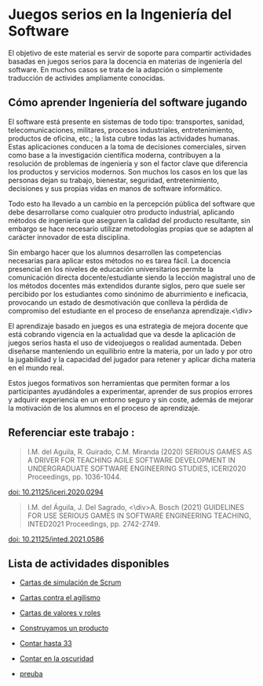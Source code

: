 

# Juegos serios en la Ingeniería del Software

El objetivo de este material es servir de soporte para compartir actividades basadas en juegos serios para la docencia en materias de ingeniería del software. En muchos casos se trata de la adapción o simplemente traducción de activides ampliamente conocidas.

## Cómo aprender Ingeniería del software jugando

 El software  está presente en sistemas de todo tipo: transportes, sanidad, telecomunicaciones, militares, procesos industriales, entretenimiento, productos de oficina, etc.; la lista cubre todas las actividades humanas. Estas aplicaciones conducen a la toma de decisiones comerciales, sirven como base a la investigación científica moderna, contribuyen a la resolución de problemas de ingeniería y son el factor clave que diferencia los productos y servicios modernos. Son muchos los casos en los que las personas dejan su trabajo, bienestar, seguridad, entretenimiento, decisiones y sus propias vidas en manos de software informático.


 Todo esto ha llevado a un cambio en la percepción pública del software que debe desarrollarse como cualquier otro producto industrial, aplicando métodos de ingeniería que aseguren la calidad del producto resultante, sin embargo se hace necesario utilizar metodologías propias que se adapten al carácter innovador de esta disciplina.


  Sin embargo hacer que los alumnos desarrollen las competencias necesarias para aplicar estos métodos no es tarea fácil. La docencia presencial en los niveles de educación universitarios permite la comunicación directa docente/estudiante siendo la lección magistral uno de los métodos docentes más extendidos durante siglos, pero que suele ser percibido por los estudiantes como sinónimo de aburrimiento e ineficacia, provocando un estado de desmotivación que conlleva la pérdida de compromiso del estudiante en el proceso de enseñanza aprendizaje.<\div>


 El aprendizaje basado en juegos es una estrategia de mejora docente que está cobrando vigencia en la actualidad que va desde la aplicación de juegos serios hasta el uso de videojuegos o realidad aumentada. Deben diseñarse manteniendo un equilibrio entre la materia, por un lado y por otro la jugabilidad y la capacidad del jugador para retener y aplicar dicha materia en el mundo real.


 Estos juegos formativos son herramientas que permiten formar a los participantes ayudándoles a experimentar, aprender de sus propios errores y adquirir experiencia en un entorno seguro y sin coste, además de mejorar la motivación de los alumnos en el proceso de aprendizaje.



## Referenciar este trabajo :

>I.M. del Aguila, R. Guirado, C.M. Miranda (2020) SERIOUS GAMES AS A DRIVER FOR TEACHING AGILE SOFTWARE DEVELOPMENT IN UNDERGRADUATE SOFTWARE ENGINEERING STUDIES, ICERI2020 Proceedings, pp. 1036-1044.

[doi: 10.21125/iceri.2020.0294](https://library.iated.org/view/DELAGUILA2020SER)

>I.M. del Águila, J. Del Sagrado, <\div>A. Bosch (2021) GUIDELINES FOR USE SERIOUS GAMES IN SOFTWARE ENGINEERING TEACHING, INTED2021 Proceedings, pp. 2742-2749.

[doi: 10.21125/inted.2021.0586](https://library.iated.org/view/DELAGUILA2021GUI)


## Lista de actividades disponibles

*   [Cartas de simulación de Scrum](/CartasSimulacionScrum/Descripcion.md)
*   [Cartas contra el agilismo](/CartasContraAgilismo/Descripcion.md)
*   [Cartas de valores y roles](/CartasValores/Descripcion.md)
*   [Construyamos un producto](/ConstruyamosUnProducto/Descripcion.md)
*   [Contar hasta 33](/ContarHasta33/Descripcion.md)
*   [Contar en la oscuridad](/ContarEnLaOscuridad/Descripcion.md)

*   [preuba](prueba.md)
